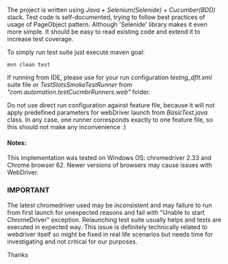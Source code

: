 The project is written using _Java + Selenium(Selenide) + Cucumber(BDD)_ stack.
Test code is self-documented, trying to follow best practices of usage of PageObject pattern. Although 'Selenide' library makes it even more simple. It should be easy to read existing code and extend it to increase test coverage.

To simply run test suite just execute maven goal:

`mvn clean test`

If running from IDE, please use for your run configuration _testng_dflt.xml_ suite file or _TestSlotsSmokeTestRunner_ from _"com.automation.testCucmbrRunners.web"_ folder.

Do not use direct run configuration against feature file, because it will not apply predefined parameters for webDriver launch from _BasicTest.java_ class.
In any case, one runner corresponds exactly to one feature file, so this should not make any inconvenience :)

#### Notes:
This implementation was tested on Windows OS: chromedriver 2.33 and Chrome browser 62. Newer versions of browsers may cause issues with WebDriver.

### IMPORTANT
The latest chromedriver used may be inconsistent and may failure to run from first launch for unexpected reasons and fail with "Unable to start ChromeDriver" exception.
Relaunching test suite usually helps and tests are executed in expected way.
This issue is definitely technically related to webdriver itself so might be fixed in real life scenarios but needs time for investigating and not critical for our purposes.

Thanks